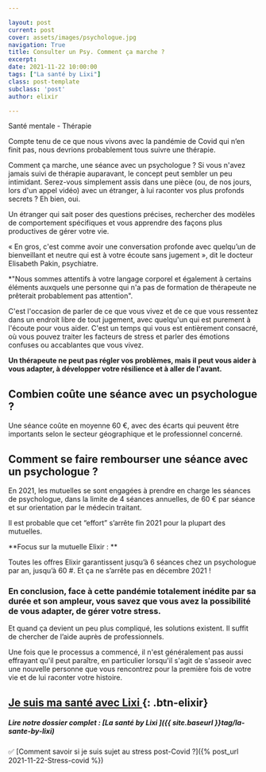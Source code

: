 ```yaml
---

layout: post
current: post
cover: assets/images/psychologue.jpg
navigation: True
title: Consulter un Psy. Comment ça marche ?
excerpt: 
date: 2021-11-22 10:00:00
tags: ["La santé by Lixi"]
class: post-template
subclass: 'post'
author: elixir

---
```



Santé mentale - Thérapie

Compte tenu de ce que nous vivons avec la pandémie de Covid qui n’en finit pas, nous devrions probablement tous suivre une thérapie.

Comment ça marche, une séance avec un psychologue  ?
Si vous n'avez jamais suivi de thérapie auparavant, le concept peut sembler un peu intimidant. Serez-vous simplement assis dans une pièce (ou, de nos jours, lors d'un appel vidéo) avec un étranger, à lui raconter vos plus profonds secrets ? Eh bien, oui.

Un étranger qui sait poser des questions précises, rechercher des modèles de comportement spécifiques et vous apprendre des façons plus productives de gérer votre vie.

« En gros, c'est comme avoir une conversation profonde avec quelqu’un de bienveillant et neutre qui est à votre écoute sans jugement », dit le docteur Elisabeth Pakin, psychiatre.

*"Nous sommes attentifs à votre langage corporel et également à certains éléments auxquels une personne qui n'a pas de formation de thérapeute ne prêterait probablement pas attention".

C'est l'occasion de parler de ce que vous vivez et de ce que vous ressentez dans un endroit libre de tout jugement, avec quelqu'un qui est purement à l'écoute pour vous aider. C'est un temps qui vous est entièrement consacré, où vous pouvez traiter les facteurs de stress et parler des émotions confuses ou accablantes que vous vivez.

**Un thérapeute ne peut pas régler vos problèmes, mais il peut vous aider à vous adapter, à développer votre résilience et à aller de l'avant.**

## Combien coûte une séance avec un psychologue ?

Une séance coûte en moyenne 60 €, avec des écarts qui peuvent être importants selon le secteur géographique et le professionnel concerné.

## Comment se faire rembourser une séance avec un psychologue ?

En 2021, les mutuelles se sont engagées à prendre en charge les séances de psychologue, dans la limite de 4 séances annuelles, de 60 € par séance et sur orientation par le médecin traitant.

Il est probable que cet “effort” s’arrête fin 2021 pour la plupart des mutuelles.

**Focus sur la mutuelle Elixir : **

Toutes les offres Elixir garantissent jusqu’à 6 séances chez un psychologue par an, jusqu’à 60 #. Et ça ne s’arrête pas en décembre 2021 ! 

### En conclusion, face à cette pandémie totalement inédite par sa durée et son ampleur, vous savez que vous avez la possibilité de vous adapter, de gérer votre stress.

Et quand ça devient un peu plus compliqué, les solutions existent. Il suffit de chercher de l’aide auprès de professionnels.

Une fois que le processus a commencé, il n'est généralement pas aussi effrayant qu'il peut paraître, en particulier lorsqu'il s'agit de s'asseoir avec une nouvelle personne que vous rencontrez pour la première fois de votre vie et de lui raconter votre histoire.



[Je suis ma santé avec Lixi ](https://www.lixi-sante.fr/){: .btn-elixir}
---
  
##### Lire notre dossier complet : [La santé by Lixi ]({{ site.baseurl }}tag/la-sante-by-lixi)

✅ [Comment savoir si je suis sujet au stress post-Covid ?]({% post_url 2021-11-22-Stress-covid %})  
